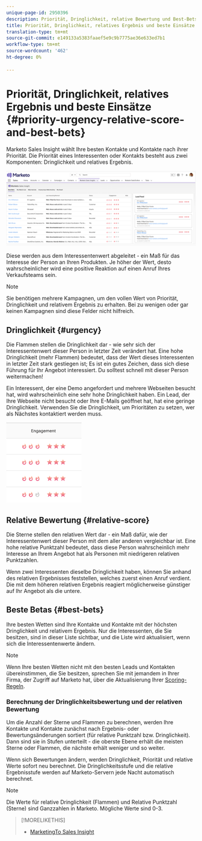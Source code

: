 ```yaml
---
unique-page-id: 2950396
description: Priorität, Dringlichkeit, relative Bewertung und Best-Bets - Marketing-Dokumente - Produktdokumentation
title: Priorität, Dringlichkeit, relatives Ergebnis und beste Einsätze
translation-type: tm+mt
source-git-commit: e149133a5383faaef5e9c9b7775ae36e633ed7b1
workflow-type: tm+mt
source-wordcount: '462'
ht-degree: 0%

---
```



# Priorität, Dringlichkeit, relatives Ergebnis und beste Einsätze {#priority-urgency-relative-score-and-best-bets}

Marketo Sales Insight wählt Ihre besten Kontakte und Kontakte nach ihrer Priorität. Die Priorität eines Interessenten oder Kontakts besteht aus zwei Komponenten: Dringlichkeit und relatives Ergebnis.

![](assets/one.png)

Diese werden aus dem Interessentenwert abgeleitet - ein Maß für das Interesse der Person an Ihren Produkten. Je höher der Wert, desto wahrscheinlicher wird eine positive Reaktion auf einen Anruf Ihres Verkaufsteams sein.

>[!NOTE]
>
>Sie benötigen mehrere Kampagnen, um den vollen Wert von Priorität, Dringlichkeit und relativem Ergebnis zu erhalten.  Bei zu wenigen oder gar keinen Kampagnen sind diese Felder nicht hilfreich.

## Dringlichkeit {#urgency}

Die Flammen stellen die Dringlichkeit dar - wie sehr sich der Interessentenwert dieser Person in letzter Zeit verändert hat. Eine hohe Dringlichkeit (mehr Flammen) bedeutet, dass der Wert dieses Interessenten in letzter Zeit stark gestiegen ist; Es ist ein gutes Zeichen, dass sich diese Führung für Ihr Angebot interessiert. Du solltest schnell mit dieser Person weitermachen!

Ein Interessent, der eine Demo angefordert und mehrere Webseiten besucht hat, wird wahrscheinlich eine sehr hohe Dringlichkeit haben. Ein Lead, der Ihre Webseite nicht besucht oder Ihre E-Mails geöffnet hat, hat eine geringe Dringlichkeit. Verwenden Sie die Dringlichkeit, um Prioritäten zu setzen, wer als Nächstes kontaktiert werden muss.

![](assets/two.png)

## Relative Bewertung {#relative-score}

Die Sterne stellen den relativen Wert dar - ein Maß dafür, wie der Interessentenwert dieser Person mit dem aller anderen vergleichbar ist. Eine hohe relative Punktzahl bedeutet, dass diese Person wahrscheinlich mehr Interesse an Ihrem Angebot hat als Personen mit niedrigeren relativen Punktzahlen.

Wenn zwei Interessenten dieselbe Dringlichkeit haben, können Sie anhand des relativen Ergebnisses feststellen, welches zuerst einen Anruf verdient. Die mit dem höheren relativen Ergebnis reagiert möglicherweise günstiger auf Ihr Angebot als die untere.

## Beste Betas {#best-bets}

Ihre besten Wetten sind Ihre Kontakte und Kontakte mit der höchsten Dringlichkeit und relativem Ergebnis. Nur die Interessenten, die Sie besitzen, sind in dieser Liste sichtbar, und die Liste wird aktualisiert, wenn sich die Interessentenwerte ändern.

>[!NOTE]
>
>Wenn Ihre besten Wetten nicht mit den besten Leads und Kontakten übereinstimmen, die Sie besitzen, sprechen Sie mit jemandem in Ihrer Firma, der Zugriff auf Marketo hat, über die Aktualisierung Ihrer [Scoring-Regeln](../../../../../getting-started/quick-wins/simple-scoring.md).

### Berechnung der Dringlichkeitsbewertung und der relativen Bewertung

Um die Anzahl der Sterne und Flammen zu berechnen, werden Ihre Kontakte und Kontakte zunächst nach Ergebnis- oder Bewertungsänderungen sortiert (für relative Punktzahl bzw. Dringlichkeit). Dann sind sie in Stufen unterteilt - die oberste Ebene erhält die meisten Sterne oder Flammen, die nächste erhält weniger und so weiter.

Wenn sich Bewertungen ändern, werden Dringlichkeit, Priorität und relative Werte sofort neu berechnet. Die Dringlichkeitsstufe und die relative Ergebnisstufe werden auf Marketo-Servern jede Nacht automatisch berechnet.

>[!NOTE]
>
>Die Werte für relative Dringlichkeit (Flammen) und Relative Punktzahl (Sterne) sind Ganzzahlen in Marketo. Mögliche Werte sind 0-3.

>[!MORELIKETHIS]
>
>* [MarketingTo Sales Insight](http://docs.marketo.com/display/docs/marketo+sales+insight)

